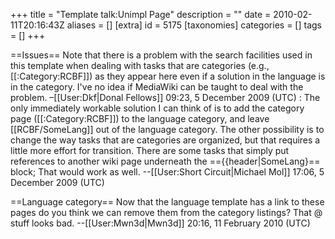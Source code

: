 +++
title = "Template talk:Unimpl Page"
description = ""
date = 2010-02-11T20:16:43Z
aliases = []
[extra]
id = 5175
[taxonomies]
categories = []
tags = []
+++

==Issues==
Note that there is a problem with the search facilities used in this template when dealing with tasks that are categories (e.g., [[:Category:RCBF]]) as they appear here even if a solution in the language is in the category. I've no idea if MediaWiki can be taught to deal with the problem. –[[User:Dkf|Donal Fellows]] 09:23, 5 December 2009 (UTC)
: The only immediately workable solution I can think of is to add the category page ([[:Category:RCBF]]) to the language category, and leave [[RCBF/SomeLang]] out of the language category.  The other possibility is to change the way tasks that are categories are organized, but that requires a little more effort for transition. There are some tasks that simply put references to another wiki page underneath the <nowiki>=={{header|SomeLang}==</nowiki> block; That would work as well. --[[User:Short Circuit|Michael Mol]] 17:06, 5 December 2009 (UTC)

==Language category==
Now that the language template has a link to these pages do you think we can remove them from the category listings? That @ stuff looks bad. --[[User:Mwn3d|Mwn3d]] 20:16, 11 February 2010 (UTC)
